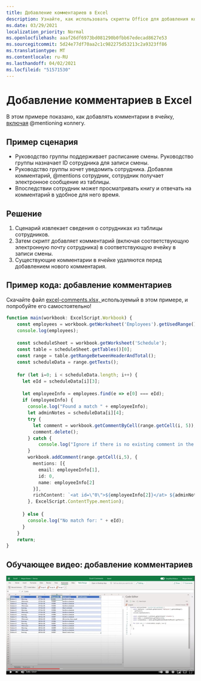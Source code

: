 ```yaml
---
title: Добавление комментариев в Excel
description: Узнайте, как использовать скрипты Office для добавления комментариев в таблицу.
ms.date: 03/29/2021
localization_priority: Normal
ms.openlocfilehash: aaaf26df6973bd081290b0fbb67edecad8627e53
ms.sourcegitcommit: 5d24e77df70aa2c1c982275d53213c2a9323ff86
ms.translationtype: MT
ms.contentlocale: ru-RU
ms.lasthandoff: 04/02/2021
ms.locfileid: "51571530"
---
```

# <a name="add-comments-in-excel"></a>Добавление комментариев в Excel

В этом примере показано, как добавлять комментарии в ячейку, [включая](https://support.microsoft.com/office/90701709-5dc1-41c7-aa48-b01d4a46e8c7) @mentioning коллегу.

## <a name="example-scenario"></a>Пример сценария

* Руководство группы поддерживает расписание смены. Руководство группы назначает ID сотрудника для записи смены.
* Руководство группы хочет уведомить сотрудника. Добавляя комментарий, @mentions сотрудник, сотрудник получает электронное сообщение из таблицы.
* Впоследствии сотрудник может просматривать книгу и отвечать на комментарий в удобное для него время.

## <a name="solution"></a>Решение

1. Сценарий извлекает сведения о сотрудниках из таблицы сотрудников.
1. Затем скрипт добавляет комментарий (включая соответствующую электронную почту сотрудника) в соответствующую ячейку в записи смены.
1. Существующие комментарии в ячейке удаляются перед добавлением нового комментария.

## <a name="sample-code-add-comments"></a>Пример кода: добавление комментариев

Скачайте файл <a href="excel-comments.xlsx">excel-comments.xlsx, </a> используемый в этом примере, и попробуйте его самостоятельно!

```TypeScript
function main(workbook: ExcelScript.Workbook) {
    const employees = workbook.getWorksheet('Employees').getUsedRange().getTexts();
    console.log(employees); 

    const scheduleSheet = workbook.getWorksheet('Schedule');
    const table = scheduleSheet.getTables()[0];
    const range = table.getRangeBetweenHeaderAndTotal();
    const scheduleData = range.getTexts();

    for (let i=0; i < scheduleData.length; i++) {
      let eId = scheduleData[i][3];

      let employeeInfo = employees.find(e => e[0] === eId);
      if (employeeInfo) {
        console.log("Found a match " + employeeInfo);
        let adminNotes = scheduleData[i][4];
        try { 
          let comment = workbook.getCommentByCell(range.getCell(i, 5));
          comment.delete();
        } catch {
            console.log("Ignore if there is no existing comment in the cell");
        }
        workbook.addComment(range.getCell(i,5), {
          mentions: [{
            email: employeeInfo[1],
            id: 0,
            name: employeeInfo[2]
          }],
          richContent: `<at id=\"0\">${employeeInfo[2]}</at> ${adminNotes}`
        }, ExcelScript.ContentType.mention);        
        
      } else {
        console.log("No match for: " + eId);
      }
    }
    return;
}
```

## <a name="training-video-add-comments"></a>Обучающее видео: добавление комментариев

[![Просмотр пошагового видео о добавлении комментариев в файл Excel](../../images/comments-vid.jpg)](https://youtu.be/CpR78nkaOFw "Пошаговая видеозапись добавления комментариев в файл Excel")
